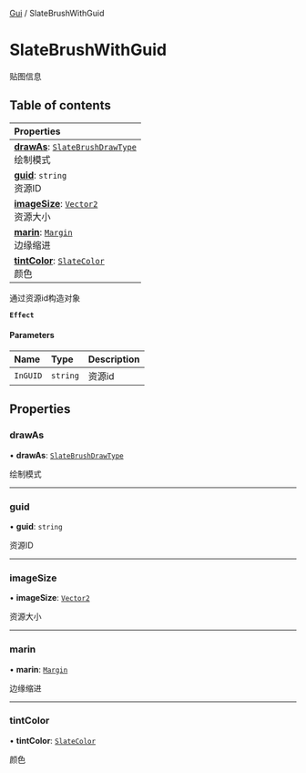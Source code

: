 [Gui](../groups/Gui.Gui.md) / SlateBrushWithGuid

# SlateBrushWithGuid <Badge type="tip" text="Class" /> <Score text="SlateBrushWithGuid" />

贴图信息

## Table of contents

| Properties |
| :-----|
| **[drawAs](UI.SlateBrushWithGuid.md#drawas)**: [`SlateBrushDrawType`](../enums/UI.SlateBrushDrawType.md) <br> 绘制模式|
| **[guid](UI.SlateBrushWithGuid.md#guid)**: `string` <br> 资源ID|
| **[imageSize](UI.SlateBrushWithGuid.md#imagesize)**: [`Vector2`](Type.Vector2.md) <br> 资源大小|
| **[marin](UI.SlateBrushWithGuid.md#marin)**: [`Margin`](UI.Margin.md) <br> 边缘缩进|
| **[tintColor](UI.SlateBrushWithGuid.md#tintcolor)**: [`SlateColor`](UI.SlateColor.md) <br> 颜色|

通过资源id构造对象

**`Effect`**


#### Parameters

| Name | Type | Description |
| :------ | :------ | :------ |
| `InGUID` | `string` | 资源id |

## Properties

### drawAs <Score text="drawAs" /> 

• **drawAs**: [`SlateBrushDrawType`](../enums/UI.SlateBrushDrawType.md)

绘制模式

___

### guid <Score text="guid" /> 

• **guid**: `string`

资源ID

___

### imageSize <Score text="imageSize" /> 

• **imageSize**: [`Vector2`](Type.Vector2.md)

资源大小

___

### marin <Score text="marin" /> 

• **marin**: [`Margin`](UI.Margin.md)

边缘缩进

___

### tintColor <Score text="tintColor" /> 

• **tintColor**: [`SlateColor`](UI.SlateColor.md)

颜色
